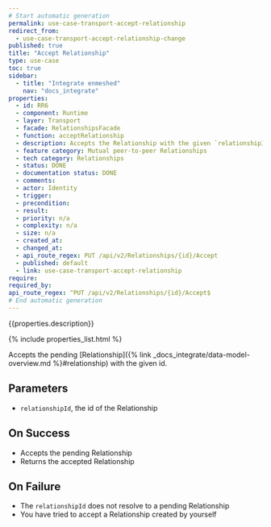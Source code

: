 ```yaml
---
# Start automatic generation
permalink: use-case-transport-accept-relationship
redirect_from:
  - use-case-transport-accept-relationship-change
published: true
title: "Accept Relationship"
type: use-case
toc: true
sidebar:
  - title: "Integrate enmeshed"
    nav: "docs_integrate"
properties:
  - id: RR6
  - component: Runtime
  - layer: Transport
  - facade: RelationshipsFacade
  - function: acceptRelationship
  - description: Accepts the Relationship with the given `relationshipId`.
  - feature category: Mutual peer-to-peer Relationships
  - tech category: Relationships
  - status: DONE
  - documentation status: DONE
  - comments:
  - actor: Identity
  - trigger:
  - precondition:
  - result:
  - priority: n/a
  - complexity: n/a
  - size: n/a
  - created_at:
  - changed_at:
  - api_route_regex: PUT /api/v2/Relationships/{id}/Accept
  - published: default
  - link: use-case-transport-accept-relationship
require:
required_by:
api_route_regex: ^PUT /api/v2/Relationships/{id}/Accept$
# End automatic generation
---
```


{{properties.description}}

{% include properties_list.html %}

Accepts the pending [Relationship]({% link _docs_integrate/data-model-overview.md %}#relationship) with the given id.

## Parameters

- `relationshipId`, the id of the Relationship

## On Success

- Accepts the pending Relationship
- Returns the accepted Relationship

## On Failure

- The `relationshipId` does not resolve to a pending Relationship
- You have tried to accept a Relationship created by yourself
